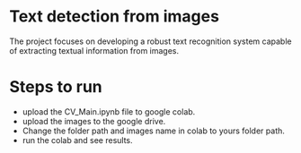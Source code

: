 
# Text detection from images

The project focuses on developing a robust text recognition system capable of extracting textual information from images.

# Steps to run
* upload the CV_Main.ipynb file to google colab.
* upload the images to the google drive.
* Change the folder path and images name in colab to yours folder path.
* run the colab and see results.

